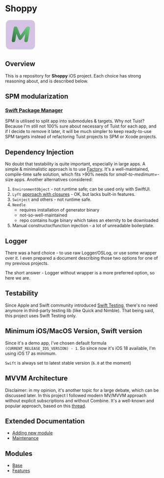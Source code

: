 # Shoppy

<img src="App/Resources/Assets.xcassets/AppIcon.appiconset/AppIcon_MacOS_512@2x.png" style="height: 100px"/>

## Overview
This is a repository for **Shoppy** iOS project.
Each choice has strong reasoning about, and is described below.

## SPM modularization
### [Swift Package Manager](https://www.swift.org/documentation/package-manager/)
SPM is utilised to split app into submodules & targets. Why not Tuist?
Because I'm still not 100% sure about necessary of Tuist for each app, and if I decide to remove it later,
it will be much simpler to keep ready-to-use SPM targets instead of refactoring Tuist projects to SPM or Xcode projects.

## Dependency Injection
No doubt that testability is quite important, especially in large apps.
A simple & minimalistic approach is to use [Factory](https://github.com/hmlongco/Factory).
It's a well-maintained, compile-time safe solution, which fits >90% needs for _small-to-medimum+_-size apps.
Another alternatives considered:
1. `EnvironmentObject` - not runtime safe; can be used only with SwiftUI.
2. `Lyft` [approach with closures](https://noahgilmore.com/blog/swift-dependency-injection/) - OK, but lacks built-in features.
3. `Swinject` and others - not runtime safe.
4. `Needle`
   - requires installation of generator binary
   - not-so-well-maintained
   - repo contains huge binary which takes an eternity to be downloaded
5. Manual constructor/function injection - a lot of unreadable boilerplate.

## Logger
There was a hard choice - to use raw Logger/OSLog, or use some wrapper over it.
I even prepared a document describing those two options for one of my previous projects.

The short answer - Logger without wrapper is a more preferred option, so here we are.

## Testability
Since Apple and Swift community introduced [Swift Testing](https://developer.apple.com/xcode/swift-testing/),
there's no need anymore in third-party testing lib (like Quick and Nimble).
That being said, this project uses Swift Testing only.

## Minimum iOS/MacOS Version, Swift version
Since it's a demo app, I've chosen default formula `(CURRENT_RELEASE_IOS_VERSION) - 1`.
So since now it's iOS 18 available, I'm using iOS 17 as minimum.

`Swift` is always set to latest stable version (`6.0` at the moment)

## MVVM Architecture
Disclaimer: in my opinion, it's another topic for a large debate, which can be discussed later.
In this project I followed modern MV/MVVM approach without explicit subscriptions and without Combine.
It's a well-known and popular approach, based on this [thread](https://forums.developer.apple.com/forums/thread/699003).

## Extended Documentation
- [Adding new module](Docs/adding_new_module.md)
- [Maintenance](Docs/maintenance.md)

## Modules
- [Base](Packages/Base/README.md)
- [Features](Packages/Features/README.md)

